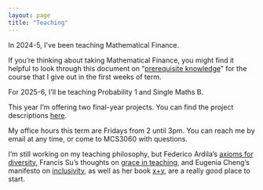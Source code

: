 ```yaml
---
layout: page
title: "Teaching"
---
```


In 2024-5, I've been teaching Mathematical Finance.

If you’re thinking about taking Mathematical Finance, you might find it helpful to look through this document on “<a href="https://maths.dur.ac.uk/users/clare.wallace/MF/Prerequisites/">prerequisite knowledge</a>” for the course that I give out in the first weeks of term.

For 2025-6, I'll be teaching Probability 1 and Single Maths B.

This year I’m offering two final-year projects. You can find the project descriptions <a href="https://cwallace23.github.io/teaching/final-year-projects">here</a>.

My office hours this term are Fridays from 2 until 3pm. You can reach me by email at any time, or come to MCS3060 with questions.

I’m still working on my teaching philosophy, but Federico Ardila’s <a href="http://math.sfsu.edu/federico/">axioms for diversity</a>, Francis Su’s thoughts on <a href="https://www.francissu.com/post/the-lesson-of-grace-in-teaching">grace in teaching</a>, and Eugenia Cheng’s manifesto on <a href="http://eugeniacheng.com/inclusivity/">inclusivity</a>, as well as her book <a href="http://eugeniacheng.com/math/books/">x+y</a>, are a really good place to start.
